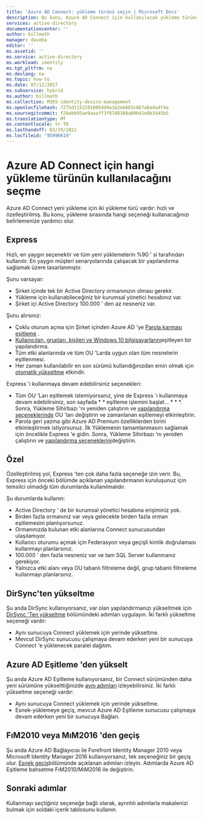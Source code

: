 ```yaml
---
title: 'Azure AD Connect: yükleme türünü seçin | Microsoft Docs'
description: Bu konu, Azure AD Connect için kullanılacak yükleme türünü seçme konusunda size rehberlik eder
services: active-directory
documentationcenter: ''
author: billmath
manager: daveba
editor: ''
ms.assetid: ''
ms.service: active-directory
ms.workload: identity
ms.tgt_pltfrm: na
ms.devlang: na
ms.topic: how-to
ms.date: 07/12/2017
ms.subservice: hybrid
ms.author: billmath
ms.collection: M365-identity-device-management
ms.openlocfilehash: 7275d115210100bdd4a3a2eb683c867a6a4a4f4a
ms.sourcegitcommit: f28ebb95ae9aaaff3f87d8388a09b41e0b3445b5
ms.translationtype: MT
ms.contentlocale: tr-TR
ms.lasthandoff: 03/29/2021
ms.locfileid: "95996619"
---
```

# <a name="select-which-installation-type-to-use-for-azure-ad-connect"></a>Azure AD Connect için hangi yükleme türünün kullanılacağını seçme
Azure AD Connect yeni yükleme için iki yükleme türü vardır: hızlı ve özelleştirilmiş. Bu konu, yükleme sırasında hangi seçeneği kullanacağınızı belirlemenize yardımcı olur.

## <a name="express"></a>Express
Hızlı, en yaygın seçenektir ve tüm yeni yüklemelerin %90 ' si tarafından kullanılır. En yaygın müşteri senaryolarında çalışacak bir yapılandırma sağlamak üzere tasarlanmıştır.

Şunu varsayar:

- Şirket içinde tek bir Active Directory ormanınızın olması gerekir.
- Yükleme için kullanabileceğiniz bir kurumsal yönetici hesabınız var.
- Şirket içi Active Directory 100.000 ' den az nesneniz var.

Şunu alırsınız:

- Çoklu oturum açma için Şirket içinden Azure AD 'ye [Parola karması eşitleme](how-to-connect-password-hash-synchronization.md) .
- [Kullanıcıları, grupları, kişileri ve Windows 10 bilgisayarlarını](concept-azure-ad-connect-sync-default-configuration.md)eşitleyen bir yapılandırma.
- Tüm etki alanlarında ve tüm OU 'Larda uygun olan tüm nesnelerin eşitlenmesi.
- Her zaman kullanılabilir en son sürümü kullandığınızdan emin olmak için [otomatik yükseltme](how-to-connect-install-automatic-upgrade.md) etkindir.

Express 'ı kullanmaya devam edebilirsiniz seçenekleri:

- Tüm OU 'Ları eşitlemek istemiyorsanız, yine de Express 'ı kullanmaya devam edebilirsiniz, son sayfada * * eşitleme işlemini başlat... * * *. Sonra, Yükleme Sihirbazı 'nı yeniden çalıştırın ve [yapılandırma seçeneklerinde](how-to-connect-installation-wizard.md#customize-synchronization-options) OU 'ları değiştirin ve zamanlanan eşitlemeyi etkinleştirin.
- Parola geri yazma gibi Azure AD Premium özelliklerden birini etkinleştirmek istiyorsunuz. İlk Yüklemenin tamamlanmasını sağlamak için öncelikle Express 'e gidin. Sonra, Yükleme Sihirbazı 'nı yeniden çalıştırın ve [yapılandırma seçeneklerini](how-to-connect-installation-wizard.md#customize-synchronization-options)değiştirin.

## <a name="custom"></a>Özel
Özelleştirilmiş yol, Express 'ten çok daha fazla seçeneğe izin verir. Bu, Express için önceki bölümde açıklanan yapılandırmanın kuruluşunuz için temsilci olmadığı tüm durumlarda kullanılmalıdır.

Şu durumlarda kullanın:

- Active Directory ' de bir kurumsal yönetici hesabına erişiminiz yok.
- Birden fazla ormanınız var veya gelecekte birden fazla orman eşitlemesini planlıyorsunuz.
- Ormanınızda bulunan etki alanlarına Connect sunucusundan ulaşılamıyor.
- Kullanıcı oturumu açmak için Federasyon veya geçişli kimlik doğrulaması kullanmayı planlarsınız.
- 100.000 ' den fazla nesneniz var ve tam SQL Server kullanmanız gerekiyor.
- Yalnızca etki alanı veya OU tabanlı filtreleme değil, grup tabanlı filtreleme kullanmayı planlarsınız.

## <a name="upgrade-from-dirsync"></a>DirSync'ten yükseltme
Şu anda DirSync kullanıyorsanız, var olan yapılandırmanızı yükseltmek için [DirSync 'Ten yükseltme](how-to-dirsync-upgrade-get-started.md) bölümündeki adımları uygulayın. İki farklı yükseltme seçeneği vardır:

- Aynı sunucuya Connect yüklemek için yerinde yükseltme.
- Mevcut DirSync sunucusu çalışmaya devam ederken yeni bir sunucuya Connect 'e yüklenecek paralel dağıtım.

## <a name="upgrade-from-azure-ad-sync"></a>Azure AD Eşitleme 'den yükselt
Şu anda Azure AD Eşitleme kullanıyorsanız, bir Connect sürümünden daha yeni sürümüne yükselttiğinizde [aynı adımları](how-to-upgrade-previous-version.md) izleyebilirsiniz. İki farklı yükseltme seçeneği vardır:

- Aynı sunucuya Connect yüklemek için yerinde yükseltme.
- Esnek-yüklemeye geçiş, mevcut Azure AD Eşitleme sunucusu çalışmaya devam ederken yeni bir sunucuya Bağlan.

## <a name="migrate-from-fim2010-or-mim2016"></a>FıM2010 veya MıM2016 'den geçiş
Şu anda Azure AD Bağlayıcısı ile Forefront Identity Manager 2010 veya Microsoft Identity Manager 2016 kullanıyorsanız, tek seçeneğiniz bir geçiş olur. [Esnek geçiş](how-to-upgrade-previous-version.md#swing-migration)bölümünde açıklanan adımları izleyin. Adımlarda Azure AD Eşitleme bahsetme FıM2010/MıM2016 ile değiştirin.

## <a name="next-steps"></a>Sonraki adımlar
Kullanmayı seçtiğiniz seçeneğe bağlı olarak, ayrıntılı adımlarla makalenizi bulmak için soldaki içerik tablosunu kullanın.
